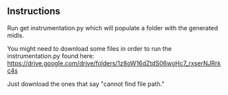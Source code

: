 ## Instructions ##


Run get instrumentation.py which will populate a folder with the generated midis. 

You might need to download some files in order to run the instrumentation.py found here: https://drive.google.com/drive/folders/1z8oW16dZtdS06woHc7_rxserNJRrkc4s

Just download the ones that say "cannot find file path."

